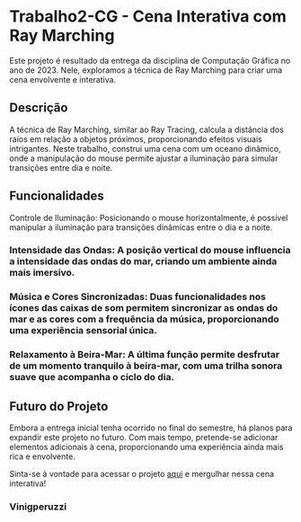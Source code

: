 # Trabalho2-CG - Cena Interativa com Ray Marching
Este projeto é resultado da entrega da disciplina de Computação Gráfica no ano de 2023. Nele, exploramos a técnica de Ray Marching para criar uma cena envolvente e interativa.

## Descrição
A técnica de Ray Marching, similar ao Ray Tracing, calcula a distância dos raios em relação a objetos próximos, proporcionando efeitos visuais intrigantes. Neste trabalho, construi uma cena com um oceano dinâmico, onde a manipulação do mouse permite ajustar a iluminação para simular transições entre dia e noite.

## Funcionalidades
Controle de Iluminação: Posicionando o mouse horizontalmente, é possível manipular a iluminação para transições dinâmicas entre o dia e a noite.

### Intensidade das Ondas: A posição vertical do mouse influencia a intensidade das ondas do mar, criando um ambiente ainda mais imersivo.

### Música e Cores Sincronizadas: Duas funcionalidades nos ícones das caixas de som permitem sincronizar as ondas do mar e as cores com a frequência da música, proporcionando uma experiência sensorial única.

### Relaxamento à Beira-Mar: A última função permite desfrutar de um momento tranquilo à beira-mar, com uma trilha sonora suave que acompanha o ciclo do dia.

## Futuro do Projeto
Embora a entrega inicial tenha ocorrido no final do semestre, há planos para expandir este projeto no futuro. Com mais tempo, pretende-se adicionar elementos adicionais à cena, proporcionando uma experiência ainda mais rica e envolvente.

Sinta-se à vontade para acessar o projeto [aqui](https://vinigperuzzi.github.io/Trabalho2-CG/#sub) e mergulhar nessa cena interativa!

### Vinigperuzzi
